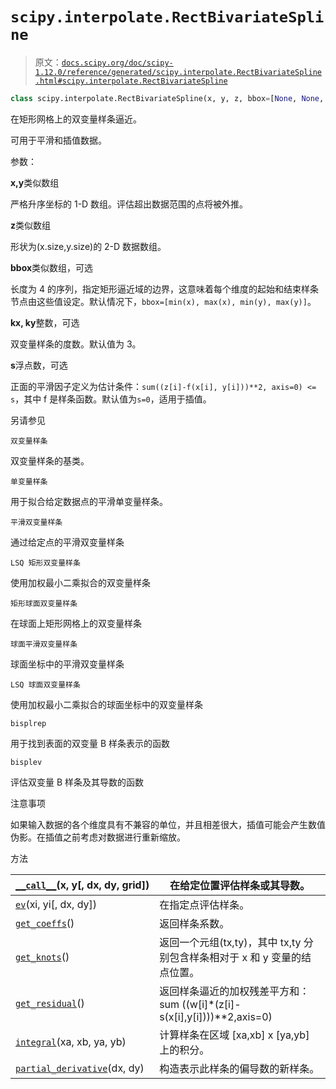 # `scipy.interpolate.RectBivariateSpline`

> 原文：[`docs.scipy.org/doc/scipy-1.12.0/reference/generated/scipy.interpolate.RectBivariateSpline.html#scipy.interpolate.RectBivariateSpline`](https://docs.scipy.org/doc/scipy-1.12.0/reference/generated/scipy.interpolate.RectBivariateSpline.html#scipy.interpolate.RectBivariateSpline)

```py
class scipy.interpolate.RectBivariateSpline(x, y, z, bbox=[None, None, None, None], kx=3, ky=3, s=0)
```

在矩形网格上的双变量样条逼近。

可用于平滑和插值数据。

参数：

**x,y**类似数组

严格升序坐标的 1-D 数组。评估超出数据范围的点将被外推。

**z**类似数组

形状为(x.size,y.size)的 2-D 数据数组。

**bbox**类似数组，可选

长度为 4 的序列，指定矩形逼近域的边界，这意味着每个维度的起始和结束样条节点由这些值设定。默认情况下，`bbox=[min(x), max(x), min(y), max(y)]`。

**kx, ky**整数，可选

双变量样条的度数。默认值为 3。

**s**浮点数，可选

正面的平滑因子定义为估计条件：`sum((z[i]-f(x[i], y[i]))**2, axis=0) <= s`，其中 f 是样条函数。默认值为`s=0`，适用于插值。

另请参见

`双变量样条`

双变量样条的基类。

`单变量样条`

用于拟合给定数据点的平滑单变量样条。

`平滑双变量样条`

通过给定点的平滑双变量样条

`LSQ 矩形双变量样条`

使用加权最小二乘拟合的双变量样条

`矩形球面双变量样条`

在球面上矩形网格上的双变量样条

`球面平滑双变量样条`

球面坐标中的平滑双变量样条

`LSQ 球面双变量样条`

使用加权最小二乘拟合的球面坐标中的双变量样条

`bisplrep`

用于找到表面的双变量 B 样条表示的函数

`bisplev`

评估双变量 B 样条及其导数的函数

注意事项

如果输入数据的各个维度具有不兼容的单位，并且相差很大，插值可能会产生数值伪影。在插值之前考虑对数据进行重新缩放。

方法

| [`__call__`](https://docs.scipy.org/doc/scipy/reference/generated/scipy.interpolate.RectBivariateSpline.__call__.html#scipy.interpolate.RectBivariateSpline.__call__ "scipy.interpolate.RectBivariateSpline.__call__")(x, y[, dx, dy, grid]) | 在给定位置评估样条或其导数。 |
| --- | --- |
| [`ev`](https://docs.scipy.org/doc/scipy/reference/generated/scipy.interpolate.RectBivariateSpline.ev.html#scipy.interpolate.RectBivariateSpline.ev "scipy.interpolate.RectBivariateSpline.ev")(xi, yi[, dx, dy]) | 在指定点评估样条。 |
| [`get_coeffs`](https://docs.scipy.org/doc/scipy/reference/generated/scipy.interpolate.RectBivariateSpline.get_coeffs.html#scipy.interpolate.RectBivariateSpline.get_coeffs "scipy.interpolate.RectBivariateSpline.get_coeffs")() | 返回样条系数。 |
| [`get_knots`](https://docs.scipy.org/doc/scipy/reference/generated/scipy.interpolate.RectBivariateSpline.get_knots.html#scipy.interpolate.RectBivariateSpline.get_knots "scipy.interpolate.RectBivariateSpline.get_knots")() | 返回一个元组(tx,ty)，其中 tx,ty 分别包含样条相对于 x 和 y 变量的结点位置。 |
| [`get_residual`](https://docs.scipy.org/doc/scipy/reference/generated/scipy.interpolate.RectBivariateSpline.get_residual.html#scipy.interpolate.RectBivariateSpline.get_residual "scipy.interpolate.RectBivariateSpline.get_residual")() | 返回样条逼近的加权残差平方和：sum ((w[i]*(z[i]-s(x[i],y[i])))**2,axis=0) |
| [`integral`](https://docs.scipy.org/doc/scipy/reference/generated/scipy.interpolate.RectBivariateSpline.integral.html#scipy.interpolate.RectBivariateSpline.integral "scipy.interpolate.RectBivariateSpline.integral")(xa, xb, ya, yb) | 计算样条在区域 [xa,xb] x [ya,yb] 上的积分。 |
| [`partial_derivative`](https://docs.scipy.org/doc/scipy/reference/generated/scipy.interpolate.RectBivariateSpline.partial_derivative.html#scipy.interpolate.RectBivariateSpline.partial_derivative "scipy.interpolate.RectBivariateSpline.partial_derivative")(dx, dy) | 构造表示此样条的偏导数的新样条。 |
